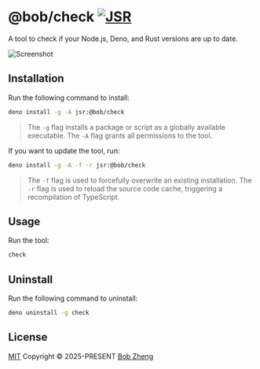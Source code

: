 # @bob/check [![JSR](https://jsr.io/badges/@bob/check)](https://jsr.io/@bob/check)

A tool to check if your Node.js, Deno, and Rust versions are up to date.

![Screenshot](./images/screenshot1.png)

## Installation

Run the following command to install:

```bash
deno install -g -A jsr:@bob/check
```

> The `-g` flag installs a package or script as a globally available executable.
> The `-A` flag grants all permissions to the tool.

If you want to update the tool, run:

```bash
deno install -g -A -f -r jsr:@bob/check
```

> The `-f` flag is used to forcefully overwrite an existing installation.
> The `-r` flag is used to reload the source code cache, triggering a recompilation of TypeScript.

## Usage

Run the tool:

```bash
check
```

## Uninstall

Run the following command to uninstall:

```bash
deno uninstall -g check
```

## License

[MIT](./LICENSE) Copyright © 2025-PRESENT [Bob Zheng](https://github.com/zhengbangbo)
